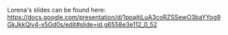 Lorena's slides can be found here:
https://docs.google.com/presentation/d/1ppajtjLuA3coRZSSewO3baYYog9GkJkkQlv4-x5Gd0s/edit#slide=id.g6558e3e112_0_52
